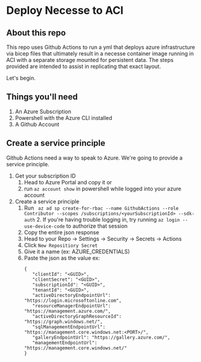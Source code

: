 # Deploy Necesse to ACI
## About this repo
This repo uses Github Actions to run a yml that deploys azure infrastructure via bicep files that ultimately result in a necesse container image running in ACI with a separate storage mounted for persistent data. The steps provided are intended to assist in replicating that exact layout. 

Let's begin.

## Things you'll need
1. An Azure Subscription
2. Powershell with the Azure CLI installed
3. A Github Account

## Create a service principle
Github Actions need a way to speak to Azure. We're going to provide a service principle.
1. Get your subscription ID
    1. Head to Azure Portal and copy it or
    2. run ```az account show``` in powershell while logged into your azure account
2. Create a service principle
    1. Run ``` az ad sp create-for-rbac --name GithubActions --role Contributor --scopes /subscriptions/<yourSubscriptionId> --sdk-auth```
        2. If you're having trouble logging in, try running ```az login --use-device-code``` to authorize that session
    2. Copy the entire json response
    3. Head to your Repo -> Settings -> Security -> Secrets -> Actions
    4. Click ```New Repositiory Secret``` 
    5. Give it a name (ex: AZURE_CREDENTIALS)
    6. Paste the json as the value ex:
         ```
        {
            "clientId": "<GUID>",
            "clientSecret": "<GUID>",
            "subscriptionId": "<GUID>",
            "tenantId": "<GUID>",
            "activeDirectoryEndpointUrl": "https://login.microsoftonline.com",
            "resourceManagerEndpointUrl": "https://management.azure.com/",
            "activeDirectoryGraphResourceId": "https://graph.windows.net/",
            "sqlManagementEndpointUrl": "https://management.core.windows.net:<PORT>/",
            "galleryEndpointUrl": "https://gallery.azure.com/",
            "managementEndpointUrl": "https://management.core.windows.net/"
        }
    
